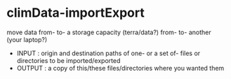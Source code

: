 # climData-importExport
move data from- to- a storage capacity (terra/data?) from- to- another (your laptop?)

* INPUT : origin and destination paths of one- or a set of- files or directories to be imported/exported
* OUTPUT : a copy of this/these files/directories where you wanted them
